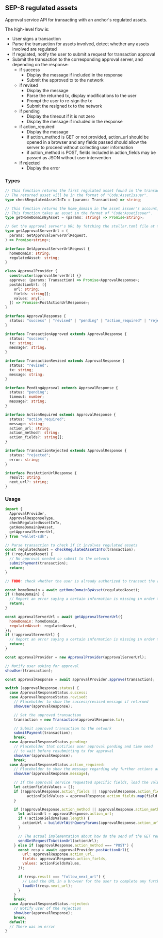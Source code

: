## SEP-8 regulated assets

Approval service API for transacting with an anchor's regulated assets.

The high-level flow is:

- User signs a transaction
- Parse the transaction for assets involved, detect whether any assets involved
  are regulated
- If regulated, notify the user to submit a request for transaction approval
- Submit the transaction to the corresponding approval server, and depending on
  the response:
  - if success
    - Display the message if included in the response
    - Submit the approved tx to the network
  - if revised
    - Display the message
    - Parse the returned tx, display modifications to the user
    - Prompt the user to re-sign the tx
    - Submit the resigned tx to the network
  - if pending
    - Display the timeout if it is not zero
    - Display the message if included in the response
  - if action_required
    - Display the message
    - if action_method is GET or not provided, action_url should be opened in a
      browser and any fields passed should allow the server to proceed without
      collecting user information
    - if action_method is POST, fields included in action_fields may be passed
      as JSON without user intervention
  - if rejected
    - Display the error

### Types

```ts
// This function returns the first regulated asset found in the transaction, if any.
// The returned asset will be in the format of "Code:AssetIssuer".
type checkRegulatedAssetInTx = (params: Transaction) => string;

// This function returns the home_domain in the asset issuer's account, if any.
// This function takes an asset in the format of "Code:AssetIssuer".
type getHomeDomainByAsset = (params: string) => Promise<string>;

// Get the approval server's URL by fetching the stellar.toml file at the home domain and look for the matched currency.
type getApprovalServerUrl = (
  params: GetApprovalServerUrlRequest,
) => Promise<string>;

interface GetApprovalServerUrlReqeust {
  homeDomain: string;
  regulatedAsset: string;
}

class ApprovalProvider {
  constructor(approvalServerUrl) {}
  approve: (params: Transaction) => Promise<ApprovalResponse>;
  postActionUrl: ({
    url: string;
    fields: string[];
    values: any[];
  }) => Promise<PostActionUrlResponse>;
}

interface ApprovalResponse {
  status: "success" | "revised" | "pending" | "action_required" | "rejected";
}

interface TransactionApproved extends ApprovalResponse {
  status: "success";
  tx: string;
  message?: string;
}

interface TransactionRevised extends ApprovalResponse {
  status: "revised";
  tx: string;
  message: string;
}

interface PendingApproval extends ApprovalResponse {
  status: "pending";
  timeout: number;
  message?: string;
}

interface ActionRequired extends ApprovalResponse {
  status: "action_required";
  message: string;
  action_url: string;
  action_method?: string;
  action_fields?: string[];
}

interface TransactionRejected extends ApprovalResponse {
  status: "rejected";
  error: string;
}

interface PostActionUrlResponse {
  result: string;
  next_url?: string;
}
```

### Usage

```js
import {
  ApprovalProvider,
  ApprovalResponseType,
  checkRegulatedAssetInTx,
  getHomeDomainByAsset,
  getApprovalServerUrl,
} from "wallet-sdk";

// Parse transaction to check if it involves regulated assets
const regulatedAsset = checkRegulatedAssetInTx(transaction);
if (!regulatedAsset) {
  // No approval needed so submit to the network
  submitPayment(transaction);
  return;
}

// TODO: check whether the user is already authorized to transact the asset.

const homeDomain = await getHomeDomainByAsset(regulatedAsset);
if (!homeDomain) {
  // Report an error saying a certain information is missing in order to transact the asset.
  return;
}

const approvalServerUrl = await getApprovalServerUrl({
  homeDomain: homeDomain,
  regulatedAsset: regulatedAsset,
});
if (!approvalServerUrl) {
  // Report an error saying a certain information is missing in order to transact the asset.
  return;
}

const approvalProvider = new ApprovalProvider(approvalServerUrl);

// Notify user asking for approval
showUser(transaction);

const approvalResponse = await approvalProvider.approve(transaction);

switch (approvalResponse.status) {
  case ApprovalResponseStatus.success:
  case ApprovalResponseStatus.revised:
    // Placeholder to show the success/revised message if returned
    showUser(approvalResponse);

    // Set the approved transaction
    transaction = new Transaction(approvalResponse.tx);

    // Submit approved transaction to the network
    submitPayment(transaction);
    break;
  case ApprovalResponseStatus.pending:
    // Placeholder that notifies user approval pending and time need
    // to wait before resubmitting tx for approval
    showUser(approvalResponse);
    break;
  case ApprovalResponseStatus.action_required:
    // Placeholder to show the message regarding why further actions are required.
    showUser(approvalResponse.message);

    // If the approval service requested specific fields, load the values of those fields without user intervention.
    let actionFieldsValues = [];
    if (!approvalResponse.action_fields || !approvalResponse.action_fields.length) {
          actionFieldValues = approvalResponse.action_fields.map(field => loadValue(field););
    }

    if (!approvalResponse.action_method || approvalResponse.action_method === "GET") {
      let actionUrl = approvalResponse.action_url;
      if (!actionFieldsValues.length) {
        actionUrl = buildUrlWithQueryParams(approvalResponse.action_url, approvalResponse.action_fields, actionFieldValues);
      }

      // The actual implementation about how do the send of the GET request and handle the response is up to the client.
      sendGetRequestToActionUrl(actionUrl);
    } else if (approvalResponse.action_method === "POST") {
      const resp = await approvalProvider.postActionUrl({
        url: approvalResponse.action_url,
        fields: approvalResponse.action_fields,
        values: actionFieldsValues,
      });

      if (resp.result === "follow_next_url") {
        // Load the URL in a browser for the user to complete any further action required.
        loadUrl(resp.next_url);
      }
    }
    break;
  case ApprovalResponseStatus.rejected:
    // Notify user of the rejection
    showUser(approvalResponse);
    break;
  default:
  // There was an error
}
```
